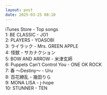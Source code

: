 ```yaml
---
layout: post
date: 2025-03-25 08:10
---
```


iTunes Store - Top songs<br />
1: BE CLASSIC - JO1<br />
2: PLAYERS - YOASOBI<br />
3: ライラック - Mrs. GREEN APPLE<br />
4: 怪獣 - サカナクション<br />
5: BOW AND ARROW - 米津玄師<br />
6: Puppets Can't Control You - ONE OK ROCK<br />
7: 春 ～Destiny～ - Uru<br />
8: 百花繚乱 - 幾田りら<br />
9: MONA LISA - j-hope<br />
10: STUNNER - TEN<br />
